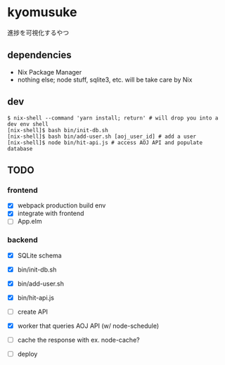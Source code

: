 # kyomusuke

進捗を可視化するやつ

## dependencies

- Nix Package Manager
- nothing else; node stuff, sqlite3, etc. will be take care by Nix

## dev

```
$ nix-shell --command 'yarn install; return' # will drop you into a dev env shell
[nix-shell]$ bash bin/init-db.sh
[nix-shell]$ bash bin/add-user.sh [aoj_user_id] # add a user
[nix-shell]$ node bin/hit-api.js # access AOJ API and populate database
```

## TODO

### frontend

- [x] webpack production build env
- [x] integrate with frontend
- [ ] App.elm

### backend

- [x] SQLite schema
- [x] bin/init-db.sh
- [x] bin/add-user.sh
- [x] bin/hit-api.js
- [ ] create API
- [x] worker that queries AOJ API (w/ node-schedule)
- [ ] cache the response with ex. node-cache?
- [ ] deploy

